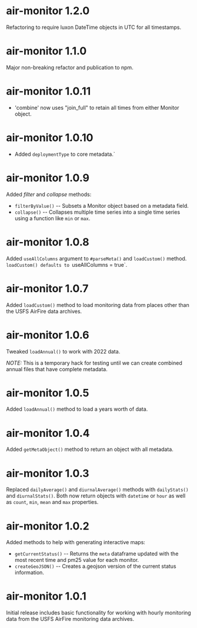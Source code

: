 # air-monitor 1.2.0

Refactoring to require luxon DateTime objects in UTC for all timestamps.

# air-monitor 1.1.0

Major non-breaking refactor and publication to npm.

# air-monitor 1.0.11

- 'combine' now uses "join_full" to retain all times from either Monitor object.

# air-monitor 1.0.10

- Added `deploymentType` to core metadata.`

# air-monitor 1.0.9

Added _filter_ and _collapse_ methods:

- `filterByValue()` -- Subsets a Monitor object based on a metadata field.
- `collapse()` -- Collapses multiple time series into a single time series using
  a function like `min` or `max`.

# air-monitor 1.0.8

Added `useAllColumns` argument to `#parseMeta()` and `loadCustom()`
method. `loadCustom() defaults to `useAllColumns = true`.

# air-monitor 1.0.7

Added `loadCustom()` method to load monitoring data from places other than the
USFS AirFire data archives.

# air-monitor 1.0.6

Tweaked `loadAnnual()` to work with 2022 data.

_NOTE:_ This is a temporary hack for testing until we can create combined
annual files that have complete metadata.

# air-monitor 1.0.5

Added `loadAnnual()` method to load a years worth of data.

# air-monitor 1.0.4

Added `getMetaObject()` method to return an object with all metadata.

# air-monitor 1.0.3

Replaced `dailyAverage()` and `diurnalAverage()` methods with `dailyStats()`
and `diurnalStats()`. Both now return objects with `datetime` or `hour` as well
as `count`, `min`, `mean` and `max` properties.

# air-monitor 1.0.2

Added methods to help with generating interactive maps:

- `getCurrentStatus()` -- Returns the `meta` dataframe updated with the
  most recent time and pm25 value for each monitor.
- `createGeoJSON()` -- Creates a.geojson version of the current status information.

# air-monitor 1.0.1

Initial release includes basic functionality for working with hourly
monitoring data from the USFS AirFire monitoring data archives.
